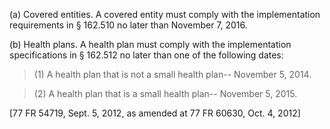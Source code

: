 (a) Covered entities. A covered entity must comply with the implementation requirements in § 162.510 no later than November 7, 2016.

(b) Health plans. A health plan must comply with the implementation specifications in § 162.512 no later than one of the following dates:

> (1) A health plan that is not a small health plan-- November 5, 2014.

> (2) A health plan that is a small health plan-- November 5, 2015.

[77 FR 54719, Sept. 5, 2012, as amended at 77 FR 60630, Oct. 4, 2012]
